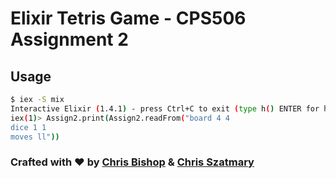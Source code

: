 # Elixir Tetris Game - CPS506 Assignment 2

## Usage

```bash
$ iex -S mix
Interactive Elixir (1.4.1) - press Ctrl+C to exit (type h() ENTER for help)
iex(1)> Assign2.print(Assign2.readFrom("board 4 4
dice 1 1
moves ll"))
```

### Crafted with :heart: by [Chris Bishop](http://www.chrisbishop.ca) & [Chris Szatmary](http://christopherszatmary.com/)
